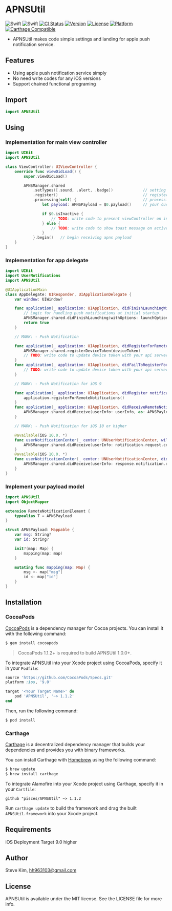 # APNSUtil

![Swift](https://img.shields.io/badge/Swift-4.0-orange.svg)
![Swift](https://img.shields.io/badge/Swift-3.x-orange.svg)
[![CI Status](http://img.shields.io/travis/pisces/APNSUtil.svg?style=flat)](https://travis-ci.org/pisces/APNSUtil)
[![Version](https://img.shields.io/cocoapods/v/APNSUtil.svg?style=flat)](http://cocoapods.org/pods/APNSUtil)
[![License](https://img.shields.io/cocoapods/l/APNSUtil.svg?style=flat)](http://cocoapods.org/pods/APNSUtil)
[![Platform](https://img.shields.io/cocoapods/p/APNSUtil.svg?style=flat)](http://cocoapods.org/pods/APNSUtil)
[![Carthage Compatible](https://img.shields.io/badge/Carthage-compatible-4BC51D.svg?style=flat)](https://github.com/Carthage/Carthage)

- APNSUtil makes code simple settings and landing for apple push notification service.

## Features
- Using apple push notification service simply
- No need write codes for any iOS versions
- Support chained functional programing

## Import

```swift
import APNSUtil
```

## Using

### Implementation for main view controller
```swift
import UIKit
import APNSUtil

class ViewController: UIViewController {
    override func viewDidLoad() {
        super.viewDidLoad()

        APNSManager.shared
            .setTypes([.sound, .alert, .badge])             // setting user notification types
            .register()                                     // registering to use apns
            .processing(self) {                             // processing received apns payload
                let payload: APNSPayload = $0.payload()     // your custom payload with generic

                if $0.isInactive {
                    // TODO: write code to present viewController on inactive
                } else {
                    // TODO: write code to show toast message on active
                }
            }.begin()   // begin receiving apns payload
    }
}
```

### Implementation for app delegate

```swift
import UIKit
import UserNotifications
import APNSUtil

@UIApplicationMain
class AppDelegate: UIResponder, UIApplicationDelegate {
    var window: UIWindow?

    func application(_ application: UIApplication, didFinishLaunchingWithOptions launchOptions: [UIApplicationLaunchOptionsKey: Any]?) -> Bool {
        // Logic for handling push notifications at initial startup
        APNSManager.shared.didFinishLaunching(withOptions: launchOptions, as: APNSPayload.self)
        return true
    }

    // MARK: - Push Notification

    func application(_ application: UIApplication, didRegisterForRemoteNotificationsWithDeviceToken deviceToken: Data) {
        APNSManager.shared.registerDeviceToken(deviceToken)
        // TODO: write code to update device token with your api server
    }
    func application(_ application: UIApplication, didFailToRegisterForRemoteNotificationsWithError error: Error) {
        // TODO: write code to update device token with your api server
    }

    // MARK: - Push Notification for iOS 9

    func application(_ application: UIApplication, didRegister notificationSettings: UIUserNotificationSettings) {
        application.registerForRemoteNotifications()
    }
    func application(_ application: UIApplication, didReceiveRemoteNotification userInfo: [AnyHashable : Any]) {
        APNSManager.shared.didReceive(userInfo: userInfo, as: APNSPayload.self, isInactive: application.applicationState == .inactive)
    }

    // MARK: - Push Notification for iOS 10 or higher

    @available(iOS 10.0, *)
    func userNotificationCenter(_ center: UNUserNotificationCenter, willPresent notification: UNNotification, withCompletionHandler completionHandler: @escaping (UNNotificationPresentationOptions) -> Void) {
        APNSManager.shared.didReceive(userInfo: notification.request.content.userInfo, as: APNSPayload.self, isInactive: false)
    }
    @available(iOS 10.0, *)
    func userNotificationCenter(_ center: UNUserNotificationCenter, didReceive response: UNNotificationResponse, withCompletionHandler completionHandler: @escaping () -> Void) {
        APNSManager.shared.didReceive(userInfo: response.notification.request.content.userInfo, as: APNSPayload.self, isInactive: true)
    }
}
```

### Implement your payload model
```swift
import APNSUtil
import ObjectMapper

extension RemoteNotificationElement {
    typealias T = APNSPayload
}

struct APNSPayload: Mappable {
    var msg: String?
    var id: String?

    init?(map: Map) {
        mapping(map: map)
    }

    mutating func mapping(map: Map) {
        msg <- map["msg"]
        id <- map["id"]
    }
}
```

## Installation

### CocoaPods

[CocoaPods](http://cocoapods.org) is a dependency manager for Cocoa projects. You can install it with the following command:

```bash
$ gem install cocoapods
```

> CocoaPods 1.1.2+ is required to build APNSUtil 1.0.0+.

To integrate APNSUtil into your Xcode project using CocoaPods, specify it in your `Podfile`:

```ruby
source 'https://github.com/CocoaPods/Specs.git'
platform :ios, '9.0'

target '<Your Target Name>' do
    pod 'APNSUtil', '~> 1.1.2'
end
```

Then, run the following command:

```bash
$ pod install
```

### Carthage

[Carthage](https://github.com/Carthage/Carthage) is a decentralized dependency manager that builds your dependencies and provides you with binary frameworks.

You can install Carthage with [Homebrew](http://brew.sh/) using the following command:

```bash
$ brew update
$ brew install carthage
```

To integrate Alamofire into your Xcode project using Carthage, specify it in your `Cartfile`:

```ogdl
github "pisces/APNSUtil" ~> 1.1.2
```

Run `carthage update` to build the framework and drag the built `APNSUtil.framework` into your Xcode project.

## Requirements

iOS Deployment Target 9.0 higher

## Author

Steve Kim, hh963103@gmail.com

## License

APNSUtil is available under the MIT license. See the LICENSE file for more info.
